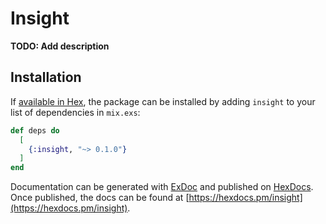 # Insight

**TODO: Add description**

## Installation

If [available in Hex](https://hex.pm/docs/publish), the package can be installed
by adding `insight` to your list of dependencies in `mix.exs`:

```elixir
def deps do
  [
    {:insight, "~> 0.1.0"}
  ]
end
```

Documentation can be generated with [ExDoc](https://github.com/elixir-lang/ex_doc)
and published on [HexDocs](https://hexdocs.pm). Once published, the docs can
be found at [https://hexdocs.pm/insight](https://hexdocs.pm/insight).

